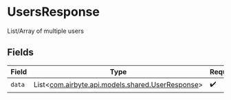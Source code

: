 # UsersResponse

List/Array of multiple users


## Fields

| Field                                                                                   | Type                                                                                    | Required                                                                                | Description                                                                             |
| --------------------------------------------------------------------------------------- | --------------------------------------------------------------------------------------- | --------------------------------------------------------------------------------------- | --------------------------------------------------------------------------------------- |
| `data`                                                                                  | List<[com.airbyte.api.models.shared.UserResponse](../../models/shared/UserResponse.md)> | :heavy_check_mark:                                                                      | N/A                                                                                     |